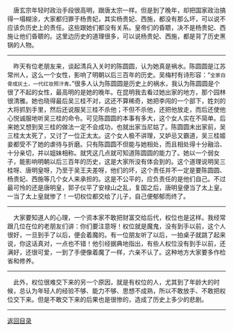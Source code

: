 &emsp;唐玄宗年轻时政治手段很高明，跟唐太宗一样。但是到了晚年，却把国家政治搞得一塌糊涂，大家都归罪于杨贵妃，其实杨贵妃、西施，都没有那么坏，可以说不应该负历史上的责任。这些跟她们都没有关系。皇帝们的昏聩，决不是杨贵妃、西施让他们昏聩的。这里边历史的道理很多，可以说杨贵妃、西施，都是背了历史黑锅的人物。
___
&emsp;昨天有位老朋友来，谈起清兵入关时的陈圆圆，认为她真是祸水。陈圆圆是江苏常州人，这么一个女性，影响了明朝以后三百年的历史。吴梅村有诗形容：“``全家白骨成灰土，一代红妆照汗青。``”很多人认为陈圆圆是历史上的祸水，我认为陈圆圆是个很了不起的女性，最高明的是她的晚年。在昆明我去看过她出家的地方，那个园林很清雅。她也晓得最后吴三桂不对，这还不算稀奇，她把李闯的一个部下，姓刘的大将抓到手里，然后还说服吴三桂不杀他；不但不杀他，还把他放走，而后还使他心悦诚服地听吴三桂的命令。可见陈圆圆的本事有多大，这个女人实在不简单。后来她又想到吴三桂的做法一定不会成功，也就出家当尼姑了。陈圆圆未出家前，吴三桂太太死了，又讨了一位正太太。这个女人极不讲理，又妒忌又霸道，吴三桂姬妾都受不了她的虐待与折磨。只有陈圆圆不但能与她相处，而且相处得十分融洽、十分亲切，并以姐妹相称。就凭这几点就可知道陈圆圆的能力了。她以一个弱女子，能影响明朝以后三百年的历史，这是大家所没有体会到的。这个道理说明吴三桂呀、唐明皇呀，乃至于吴王夫差呀，他们的坏，这个责任并不一定是要陈圆圆、杨贵妃、西施等几个女人来承担的。这是不公平的，应负责任的是他们自己。不过最可怜的还是唐明皇，郭子仪平了安禄山之乱，复国之后，唐明皇便当了太上皇。一当了太上皇就惨了！一切权位都交给了儿子，自己便郁郁而终了。
___
&emsp;大家要知道人的心理，一个资本家不敢把财富交给后代，权位也是这样。我经常跟几位在位的老朋友们讲：你们要注意呀！权位就是魔鬼，没有到手以前，这个人很好，一旦到手了以后，便会着魔的。有一位朋友听了以后，一拍桌子就跳了起来说，你这话真对，一点也不错！他引经据典地指出，有些人权位没有到手以前，还满好，还很可爱，一到了手便像着魔了一样，六亲不认了。这种地方大家要多作检省和修养。
___
&emsp;此外，权位很难交下来的另一个原因，就是有权位的人，尤其到了年龄大的时候，总认为年轻人的经验不够、能力不够、思想不成熟，所以不敢放手、不敢把权位交下来。但是不敢交下来的后果也是很惨的，造成了历史上多少的悲剧。
___
[返回目录](../../master/README.md#目录)